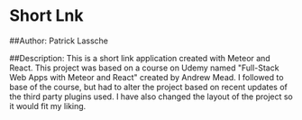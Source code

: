 # Short Lnk

##Author: 
Patrick Lassche

##Description:
This is a short link application created with Meteor and React. This project was based on a course on Udemy named "Full-Stack Web Apps with Meteor and React" created by Andrew Mead. I followed to base of the course, but had to alter the project based on recent updates of the third party plugins used. I have also changed the layout of the project so it would fit my liking.